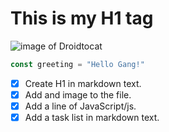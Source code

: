 # This is my H1 tag
![image of Droidtocat](https://octodex.github.com/images/droidtocat.png)
``` javascript
const greeting = "Hello Gang!"
```
- [x] Create H1 in markdown text.
- [x] Add and image to the file.
- [x] Add a line of JavaScript/js.
- [x] Add a task list in markdown text.
